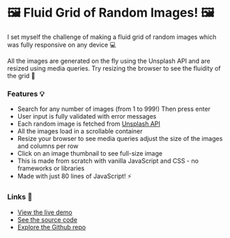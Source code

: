 # 🖼️ Fluid Grid of Random Images! 🖼️

I set myself the challenge of making a fluid grid of random images which was fully responsive on any device 💻

All the images are generated on the fly using the Unsplash API and are resized using media queries. Try resizing the browser to see the fluidity of the grid 🍯

### Features 💡
- Search for any number of images (from 1 to 999!) Then press enter
- User input is fully validated with error messages
- Each random image is fetched from [Unsplash API](https://unsplash.com)
- All the images load in a scrollable container
- Resize your browser to see media queries adjust the size of the images and columns per row
- Click on an image thumbnail to see full-size image
- This is made from scratch with vanilla JavaScript and CSS - no frameworks or libraries
- Made with just 80 lines of JavaScript! ⚡️

### Links 🔗
- [View the live demo](https://js-fluid-grid-of-images.rjlevy.repl.co)
- [See the source code](https://repl.it/@rjlevy/js-fluid-grid-of-images)
- [Explore the Github repo](https://github.com/rolandjlevy/js-fluid-grid-of-images)